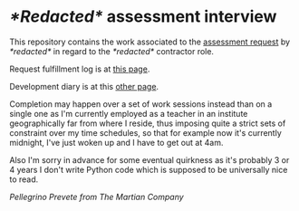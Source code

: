 [comment]: <> (SPDX-License-Identifier: AGPL-3.0)

[comment]: <> (-------------------------------------------------------------)
[comment]: <> (Copyright © 2024, 2025  Pellegrino Prevete)
[comment]: <> (All rights reserved)
[comment]: <> (-------------------------------------------------------------)

[comment]: <> (This program is free software: you can redistribute)
[comment]: <> (it and/or modify it under the terms of the GNU Affero)
[comment]: <> (General Public License as published by the Free)
[comment]: <> (Software Foundation, either version 3 of the License.)

[comment]: <> (This program is distributed in the hope that it will be useful,)
[comment]: <> (but WITHOUT ANY WARRANTY; without even the implied warranty of)
[comment]: <> (MERCHANTABILITY or FITNESS FOR A PARTICULAR PURPOSE. See the)
[comment]: <> (GNU Affero General Public License for more details.)

[comment]: <> (You should have received a copy of the GNU Affero General Public)
[comment]: <> (License along with this program.)
[comment]: <> (If not, see <https://www.gnu.org/licenses/>.)


# *\*Redacted\** assessment interview

This repository contains the work associated
to the
[assessment request](
  request.md)
by *\*redacted\** in regard to the
*\*redacted\** contractor role.

Request fulfillment log is at
[this page](
  request-fulfillment.md).

Development diary is at this
[other page](
  development-diary.md).

Completion may happen over a set of
work sessions instead than on a single one
as I'm currently employed as a teacher
in an institute geographically
far from where I reside, thus imposing
quite a strict sets of constraint over my
time schedules, so that for example
now it's currently midnight, I've just
woken up and I have to get out at 4am.

Also I'm sorry in advance for some
eventual quirkness as it's probably 3 or 4 years
I don't write Python code which is supposed to be
universally nice to read.

*Pellegrino Prevete from The Martian Company*
